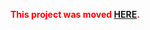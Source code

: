 <font color='red'><b>This project was moved <a href='http://code.google.com/p/memefx/'>HERE</a>.</b></font>